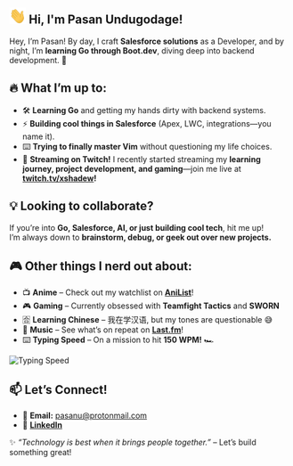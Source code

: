 ## <img src="https://raw.githubusercontent.com/ABSphreak/ABSphreak/master/gifs/Hi.gif" width="30px"> Hi, I'm Pasan Undugodage!  

Hey, I’m Pasan! By day, I craft **Salesforce solutions** as a Developer, and by night, I’m **learning Go through Boot.dev**, diving deep into backend development. 🚀  


## 🔥 What I’m up to:
- 🛠 **Learning Go** and getting my hands dirty with backend systems.  
- ⚡ **Building cool things in Salesforce** (Apex, LWC, integrations—you name it).  
- ⌨️ **Trying to finally master Vim** without questioning my life choices.  
- 🎥 **Streaming on Twitch!** I recently started streaming my **learning journey, project development, and gaming**—join me live at **[twitch.tv/xshadew](https://www.twitch.tv/xshadew)!**  


## 💡 Looking to collaborate?  
If you’re into **Go, Salesforce, AI, or just building cool tech**, hit me up!  
I’m always down to **brainstorm, debug, or geek out over new projects.**  


## 🎮 Other things I nerd out about:
- 📺 **Anime** – Check out my watchlist on **[AniList](https://anilist.co/user/XShadew/)**!  
- 🎮 **Gaming** – Currently obsessed with **Teamfight Tactics** and **SWORN**
- 🈴 **Learning Chinese** – 我在学汉语, but my tones are questionable 😅  
- 🎵 **Music** – See what’s on repeat on **[Last.fm](https://www.last.fm/user/XShadew)**!  
- ⌨️ **Typing Speed** – On a mission to hit **150 WPM!** 🏎️  

![Typing Speed](https://monkey-widget.vercel.app/api/user/XShade)


## 📫 **Let’s Connect!**  
- 📧 **Email:** pasanu@protonmail.com  
- 🔗 **[LinkedIn](https://www.linkedin.com/in/pasan-undugodage/)**  


✨ _“Technology is best when it brings people together.”_ – Let’s build something great!  
